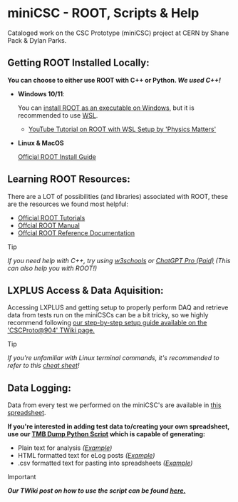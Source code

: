 # miniCSC - ROOT, Scripts & Help
Cataloged work on the CSC Prototype (miniCSC) project at CERN by Shane Pack & Dylan Parks.

## Getting ROOT Installed Locally:

**You can choose to either use ROOT with C++ or Python. _We used C++!_**

* **Windows 10/11**:
  
    You can [install ROOT as an executable on Windows](https://root.cern/install/all_releases/), but it is recommended to use [WSL](https://learn.microsoft.com/en-us/windows/wsl/install).

    - [YouTube Tutorial on ROOT with WSL Setup by 'Physics Matters'](https://youtu.be/pmfM4Zq6OQU?si=UIo0tsXVN-lnjHhA)

* **Linux & MacOS**

    [Official ROOT Install Guide](https://root.cern/install/)

## Learning ROOT Resources:

There are a LOT of possibilities (and libraries) associated with ROOT, these are the resources we found most helpful:

  - [Official ROOT Tutorials](https://root.cern/doc/master/group__Tutorials.html)
  - [Offcial ROOT Manual](https://root.cern/manual/functional_parts/)
  - [Offcial ROOT Reference Documentation](https://root.cern/doc/master/index.html)


  > [!TIP]
  >  _If you need help with C++, try using [w3schools](https://www.w3schools.com/cpp/default.asp) or [ChatGPT Pro (Paid)](https://chat.openai.com/) (This can also help you with ROOT!)_

## LXPLUS Access & Data Aquisition:

  Accessing LXPLUS and getting setup to properly perform DAQ and retrieve data from tests run on the miniCSCs can be a bit tricky, 
  so we highly recommend following [our step-by-step setup guide available on the 'CSCProto@904' TWiki page.](https://twiki.cern.ch/twiki/bin/view/CMS/DAQminiCSC)

  > [!TIP]
  >  _If you're unfamiliar with Linux terminal commands, it's recommended to refer to this [cheat sheet](https://www.geeksforgeeks.org/linux-commands-cheat-sheet/)!_

## Data Logging:

  Data from every test we performed on the miniCSC's are available in [this spreadsheet](https://docs.google.com/spreadsheets/d/1zSMEwGt_I1K-cLdwoXqq-PGu8aNxlSe0PZry_535MEk/edit?usp=sharing).

  **If you're interested in adding test data to/creating your own spreadsheet, use our [TMB Dump Python Script](https://github.com/shanepack/miniCSC/blob/main/tmb_dump_script.py) which is capable of generating:**
  
  - Plain text for analysis _([Example](https://twiki.cern.ch/twiki/pub/CMS/MiniCSCLogScript/elog_out.txt))_ 
  - HTML formatted text for eLog posts _([Example](https://twiki.cern.ch/twiki/pub/CMS/MiniCSCLogScript/HTML_EXAMPLE_elog_out.txt))_ 
  - .csv formatted text for pasting into spreadsheets _([Example](https://twiki.cern.ch/twiki/pub/CMS/MiniCSCLogScript/csv_out.txt))_ 

  > [!IMPORTANT]
  > **_Our TWiki post on how to use the script can be found [here.](https://twiki.cern.ch/twiki/bin/view/CMS/MiniCSCLogScript)_**
  
